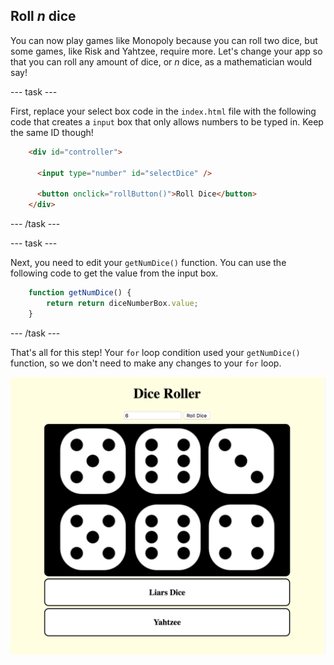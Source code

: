 ## Roll *n* dice

You can now play games like Monopoly because you can roll two dice, but some games, like Risk and Yahtzee, require more. Let's change your app so that you can roll any amount of dice, or *n* dice, as a mathematician would say!

--- task ---

First, replace your select box code in the `index.html` file with the following code that creates a `input` box that only allows numbers to be typed in. Keep the same ID though!

```html
    <div id="controller">

      <input type="number" id="selectDice" />

      <button onclick="rollButton()">Roll Dice</button>
    </div>
```

--- /task ---

--- task ---

Next, you need to edit your `getNumDice()` function. You can use the following code to get the value from the input box.

```javascript
    function getNumDice() {
        return return diceNumberBox.value;
    }
```

--- /task ---

That's all for this step! Your `for` loop condition used your `getNumDice()` function, so we don't need to make any changes to your `for` loop.

![Image of the project at the end of this step](images/step5Image.png)
